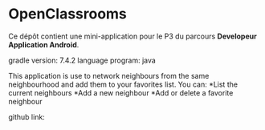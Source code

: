 # OpenClassrooms

Ce dépôt contient une mini-application pour le P3 du parcours **Developeur Application Android**.

gradle version: 7.4.2
language program: java

This application is use to network neighbours from the same neighbourhood and add them to your favorites list.
You can: 
    *List the current neighbours
    *Add a new neighbour
    *Add or delete a favorite neighbour

github link: 
